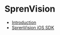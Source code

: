 # SprenVision
- [Introduction](Introduction.md)
- [SprenVision iOS SDK](SprenVision/SprenVision-iOS-SDK.md)